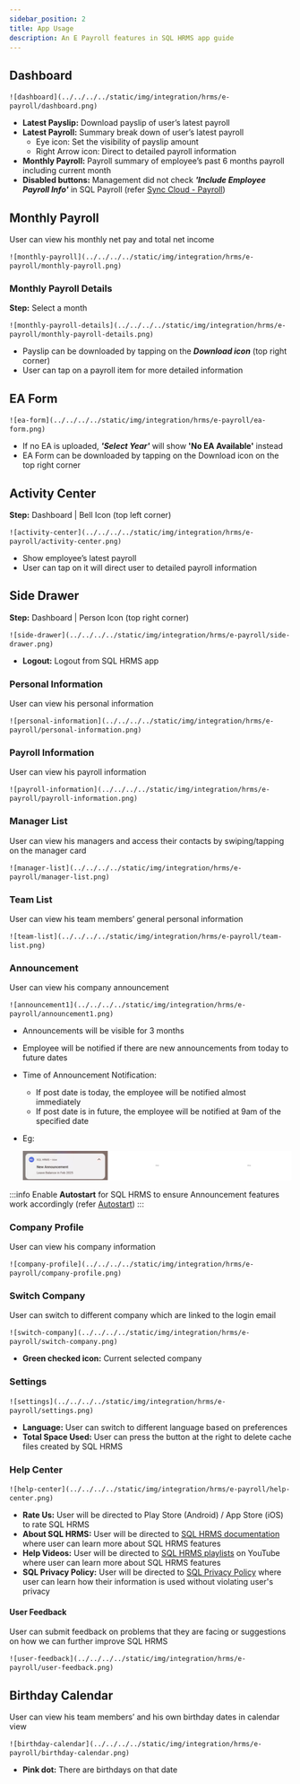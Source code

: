 ```yaml
---
sidebar_position: 2
title: App Usage
description: An E Payroll features in SQL HRMS app guide
---
```


## Dashboard

    ![dashboard](../../../../static/img/integration/hrms/e-payroll/dashboard.png)

- **Latest Payslip:** Download payslip of user’s latest payroll
- **Latest Payroll:** Summary break down of user’s latest payroll 
  - Eye icon: Set the visibility of payslip amount
  - Right Arrow icon: Direct to detailed payroll information
- **Monthly Payroll:** Payroll summary of employee’s past 6 months payroll including current month
- **Disabled buttons:** Management did not check ***'Include Employee Payroll Info'*** in SQL Payroll (refer [Sync Cloud - Payroll](payroll-setup.md#payroll))

## Monthly Payroll

User can view his monthly net pay and total net income  
    
    ![monthly-payroll](../../../../static/img/integration/hrms/e-payroll/monthly-payroll.png)

### Monthly Payroll Details

**Step:** Select a month  
    
    ![monthly-payroll-details](../../../../static/img/integration/hrms/e-payroll/monthly-payroll-details.png)

- Payslip can be downloaded by tapping on the ***Download icon*** (top right corner)
- User can tap on a payroll item for more detailed information

## EA Form

    ![ea-form](../../../../static/img/integration/hrms/e-payroll/ea-form.png)

- If no EA is uploaded, ***'Select Year'*** will show **'No EA Available'** instead
- EA Form can be downloaded by tapping on the Download icon on the top right corner

## Activity Center

**Step:** Dashboard | Bell Icon (top left corner)  
    
    ![activity-center](../../../../static/img/integration/hrms/e-payroll/activity-center.png)

- Show employee’s latest payroll
- User can tap on it will direct user to detailed payroll information

## Side Drawer

**Step:** Dashboard | Person Icon (top right corner)  
    
    ![side-drawer](../../../../static/img/integration/hrms/e-payroll/side-drawer.png)

- **Logout:** Logout from SQL HRMS app

### Personal Information

User can view his personal information  
    
    ![personal-information](../../../../static/img/integration/hrms/e-payroll/personal-information.png)

### Payroll Information

User can view his payroll information  
    
    ![payroll-information](../../../../static/img/integration/hrms/e-payroll/payroll-information.png)

### Manager List

User can view his managers and access their contacts by swiping/tapping on the manager card
    
    ![manager-list](../../../../static/img/integration/hrms/e-payroll/manager-list.png)

### Team List

User can view his team members’ general personal information  
    
    ![team-list](../../../../static/img/integration/hrms/e-payroll/team-list.png)

### Announcement

User can view his company announcement  
    
    ![announcement1](../../../../static/img/integration/hrms/e-payroll/announcement1.png)

- Announcements will be visible for 3 months
- Employee will be notified if there are new announcements from today to future dates
- Time of Announcement Notification:
  - If post date is today, the employee will be notified almost immediately
  - If post date is in future, the employee will be notified at 9am of the specified date
- Eg:  
    
    ![announcement2](../../../../static/img/integration/hrms/e-payroll/announcement2.png)

:::info
Enable **Autostart** for SQL HRMS to ensure Announcement features work accordingly (refer [Autostart](../autostart.md))
:::

### Company Profile

User can view his company information  
    
    ![company-profile](../../../../static/img/integration/hrms/e-payroll/company-profile.png)

### Switch Company

User can switch to different company which are linked to the login email  
    
    ![switch-company](../../../../static/img/integration/hrms/e-payroll/switch-company.png)

- **Green checked icon:** Current selected company

### Settings

    ![settings](../../../../static/img/integration/hrms/e-payroll/settings.png)

- **Language:** User can switch to different language based on preferences  
- **Total Space Used:** User can press the button at the right to delete cache files created by SQL HRMS  

### Help Center

    ![help-center](../../../../static/img/integration/hrms/e-payroll/help-center.png)

- **Rate Us:** User will be directed to Play Store (Android) / App Store (iOS) to rate SQL HRMS
- **About SQL HRMS:** User will be directed to [SQL HRMS documentation](https://docs.sql.com.my/sqlpay/category/hrms/) where user can learn more about SQL HRMS features
- **Help Videos:** User will be directed to [SQL HRMS playlists](https://www.youtube.com/playlist?list=PLBfrhZPWZd1Vxv3lYf174a3EW7Pdw8Cth) on YouTube where user can learn more about SQL HRMS features
- **SQL Privacy Policy:** User will be directed to [SQL Privacy Policy](https://www.sql.com.my/pdpa/) where user can learn how their information is used without violating user's privacy 

#### User Feedback

User can submit feedback on problems that they are facing or suggestions on how we can further improve SQL HRMS  
    
    ![user-feedback](../../../../static/img/integration/hrms/e-payroll/user-feedback.png)

## Birthday Calendar

User can view his team members’ and his own birthday dates in calendar view  
    
    ![birthday-calendar](../../../../static/img/integration/hrms/e-payroll/birthday-calendar.png)

- **Pink dot:** There are birthdays on that date
